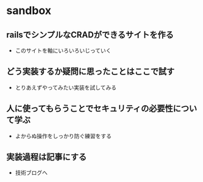 # sandbox
## railsでシンプルなCRADができるサイトを作る
- このサイトを軸にいろいろいじっていく
## どう実装するか疑問に思ったことはここで試す
- とりあえずやってみたい実装を試してみる
## 人に使ってもらうことでセキュリティの必要性について学ぶ
- よからぬ操作をしっかり防ぐ練習をする
## 実装過程は記事にする
- 技術ブログへ
